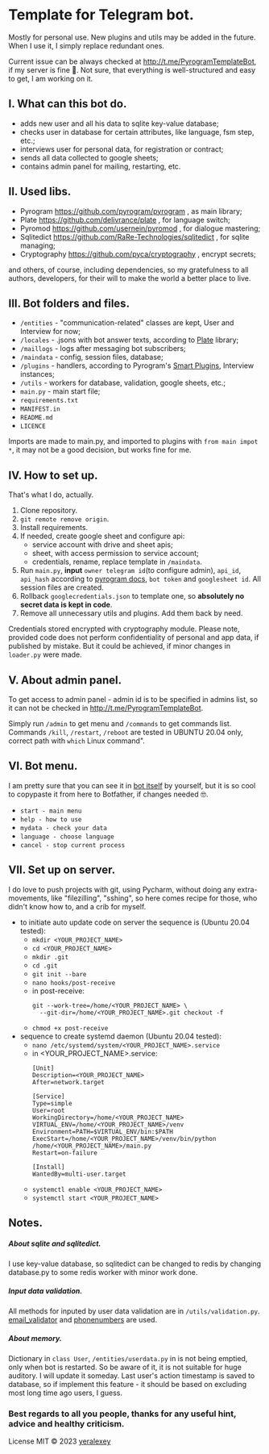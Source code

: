# Template for Telegram bot.

Mostly for personal use. New plugins and utils may be added in the future. When I use
it, I simply replace redundant ones.

Current issue can be always checked at http://t.me/PyrogramTemplateBot, if my server is fine 🤭.
Not sure, that everything is well-structured and easy to get, I am working on it.


## I. What can this bot do.

- adds new user and all his data to sqlite key-value database;
- checks user in database for certain attributes, like language, fsm step, etc.;
- interviews user for personal data, for registration or contract;
- sends all data collected to google sheets;
- contains admin panel for mailing, restarting, etc.


## II. Used libs.

- Pyrogram     https://github.com/pyrogram/pyrogram            , as main library;
- Plate        https://github.com/delivrance/plate             , for language switch;
- Pyromod      https://github.com/usernein/pyromod             , for dialogue mastering;
- Sqlitedict   https://github.com/RaRe-Technologies/sqlitedict , for sqlite managing;
- Cryptography https://github.com/pyca/cryptography            , encrypt secrets;

and others, of course, including dependencies, so my gratefulness to all authors,
developers, for their will to make the world a better place to live.


## III. Bot folders and files.

- `/entities`    - "communication-related" classes are kept, User and Interview for now;
- `/locales`     - .jsons with bot answer texts, according to [Plate](https://github.com/delivrance/plate) library;
- `/maillogs`    - logs after messaging bot subscribers;
- `/maindata`    - config, session files, database;
- `/plugins`     - handlers, according to Pyrogram's 
[Smart Plugins](https://docs.pyrogram.org/topics/smart-plugins#smart-plugins), Interview instances;
- `/utils`       - workers for database, validation, google sheets, etc.;
- `main.py`      - main start file;
- `requirements.txt`
- `MANIFEST.in`
- `README.md`
- `LICENCE`

Imports are made to main.py, and imported to plugins with `from main impot *`, it
may not be a good decision, but works fine for me.


## IV.  How to set up.

That's what I do, actually.

1. Clone repository.
2. `git remote remove origin`.
3. Install requirements.
4. If needed, create google sheet and configure api:  
   - service account with drive and sheet apis;
   - sheet, with access permission to service account;
   - credentials, rename, replace template in `/maindata`.
5. Run `main.py`, __input__ `owner telegram id`(to configure admin), `api_id`, `api_hash` according to
[pyrogram docs](https://docs.pyrogram.org/start/auth), `bot token` and `googlesheet id`. All session files are created.
6. Rollback `googlecredentials.json` to template one, so **absolutely no secret data is kept in code**.
7. Remove all unnecessary utils and plugins. Add them back by need.

Credentials stored encrypted with cryptography module.  Please note, provided code does not perform confidentiality of 
personal and app data, if published by mistake. But it could be achieved, if minor changes in `loader.py` were made.

## V. About admin panel.

To get access to admin panel - admin id is to be specified in admins list, so it can not
be checked in http://t.me/PyrogramTemplateBot.

Simply run `/admin` to get menu and `/commands` to get commands list.
Commands `/kill`, `/restart`, `/reboot` are tested in UBUNTU 20.04 only, correct path with `which` Linux command".


## VI. Bot menu.

I am pretty sure that you can see it in [bot itself](http://t.me/PyrogramTemplateBot) by yourself, but it is so cool to
copypaste it from here to Botfather, if changes needed 🤓.

  * `start - main menu`
  * `help - how to use`
  * `mydata - check your data`
  * `language - choose language`
  * `cancel - stop current process`

## VII. Set up on server.

I do love to push projects with git, using Pycharm, without doing any extra-movements, like "filezilling", "sshing",
so here comes recipe for those, who didn't know how to, and a crib for myself. 

- to initiate auto update code on server the sequence is (Ubuntu 20.04 tested):
  * `mkdir <YOUR_PROJECT_NAME>`
  * `cd <YOUR_PROJECT_NAME>`
  * `mkdir .git`
  * `cd .git`
  * `git init --bare`
  * `nano hooks/post-receive`
  * in post-receive: 
    ```commandline
    git --work-tree=/home/<YOUR_PROJECT_NAME> \
      --git-dir=/home/<YOUR_PROJECT_NAME>.git checkout -f

  * `chmod +x post-receive`
- sequence to create systemd daemon (Ubuntu 20.04 tested):
  * `nano /etc/systemd/system/<YOUR_PROJECT_NAME>.service`
  * in <YOUR_PROJECT_NAME>.service: 
    ```commandline
    [Unit]
    Description=<YOUR_PROJECT_NAME>
    After=network.target
    
    [Service]
    Type=simple
    User=root
    WorkingDirectory=/home/<YOUR_PROJECT_NAME>
    VIRTUAL_ENV=/home/<YOUR_PROJECT_NAME>/venv
    Environment=PATH=$VIRTUAL_ENV/bin:$PATH
    ExecStart=/home/<YOUR_PROJECT_NAME>/venv/bin/python /home/<YOUR_PROJECT_NAME>/main.py
    Restart=on-failure
    
    [Install]
    WantedBy=multi-user.target
  * `systemctl enable <YOUR_PROJECT_NAME>`
  * `systemctl start <YOUR_PROJECT_NAME>`

  
## Notes.

##### About sqlite and sqlitedict.

I use key-value database, so sqlitedict can  be changed to redis by changing database.py to some redis worker with 
minor work done.

##### Input data validation.

All methods for inputed by user data validation are in `/utils/validation.py`. 
[email_validator](https://github.com/JoshData/python-email-validator) and 
[phonenumbers](https://github.com/daviddrysdale/python-phonenumbers) are used.

##### About memory.

Dictionary in `class User`, `/entities/userdata.py` in is not being emptied, only when bot is restarted. So be aware
of it, it is not suitable for huge auditory. I will update it someday. Last user's action timestamp is saved to database,
so if implement this feature - it should be based on excluding most long time ago users, I guess.


### Best regards to all you people, thanks for any useful hint, advice and healthy criticism.

License
MIT © 2023 [yeralexey](https://github.com/yeralexey)
